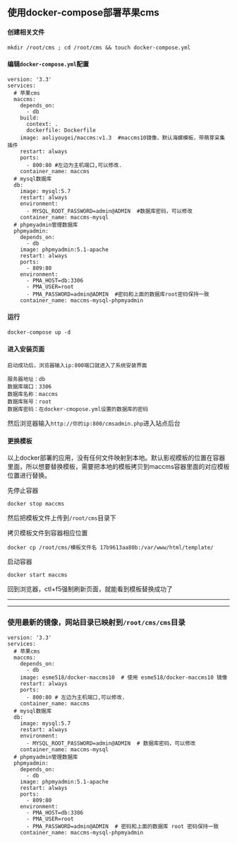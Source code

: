 ## 使用docker-compose部署苹果cms

#### 创建相关文件

```
mkdir /root/cms ; cd /root/cms && touch docker-compose.yml
```

#### 编辑`docker-compose.yml`配置

```
version: '3.3'
services:
  # 苹果cms
  maccms:
    depends_on:
      - db
    build:
      context: .
      dockerfile: Dockerfile
    image: aoliyougei/maccms:v1.3  #maccms10镜像，默认海螺模板，带萌芽采集插件
    restart: always
    ports:
      - 800:80 #左边为主机端口,可以修改.
    container_name: maccms
  # mysql数据库
  db:
    image: mysql:5.7
    restart: always
    environment:
      - MYSQL_ROOT_PASSWORD=admin@ADMIN  #数据库密码，可以修改
    container_name: maccms-mysql
  # phpmyadmin管理数据库
  phpmyadmin:
    depends_on:
      - db
    image: phpmyadmin:5.1-apache
    restart: always
    ports:
      - 809:80
    environment:
      - PMA_HOST=db:3306
      - PMA_USER=root
      - PMA_PASSWORD=admin@ADMIN  #密码和上面的数据库root密码保持一致
    container_name: maccms-mysql-phpmyadmin
```

#### 运行
```
docker-compose up -d
```


#### 进入安装页面

```
启动成功后，浏览器输入ip:800端口就进入了系统安装界面

服务器地址：db
数据库端口：3306
数据库名称：maccms
数据库账号：root
数据库密码：在docker-cmopose.yml设置的数据库的密码
```


然后浏览器输入`http://你的ip:800/cmsadmin.php`进入站点后台


#### 更换模板

以上docker部署的应用，没有任何文件映射到本地。默认影视模板的位置在容器里面，所以想要替换模板，需要把本地的模板拷贝到maccms容器里面的对应模板位置进行替换。

先停止容器
```
docker stop maccms
```

然后把模板文件上传到`/root/cms`目录下


拷贝模板文件到容器相应位置
```
docker cp /root/cms/模板文件名 17b9613aa80b:/var/www/html/template/
```
启动容器
```
docker start maccms
```

回到浏览器，ctl+f5强制刷新页面，就能看到模板替换成功了


---
---
### 使用最新的镜像，网站目录已映射到`/root/cms/cms`目录

```
version: '3.3'
services:
  # 苹果cms
  maccms:
    depends_on:
      - db
    image: esme518/docker-maccms10  # 使用 esme518/docker-maccms10 镜像
    restart: always
    ports:
      - 800:80 # 左边为主机端口,可以修改.
    container_name: maccms
  # mysql数据库
  db:
    image: mysql:5.7
    restart: always
    environment:
      - MYSQL_ROOT_PASSWORD=admin@ADMIN  # 数据库密码，可以修改
    container_name: maccms-mysql
  # phpmyadmin管理数据库
  phpmyadmin:
    depends_on:
      - db
    image: phpmyadmin:5.1-apache
    restart: always
    ports:
      - 809:80
    environment:
      - PMA_HOST=db:3306
      - PMA_USER=root
      - PMA_PASSWORD=admin@ADMIN  # 密码和上面的数据库 root 密码保持一致
    container_name: maccms-mysql-phpmyadmin
```
